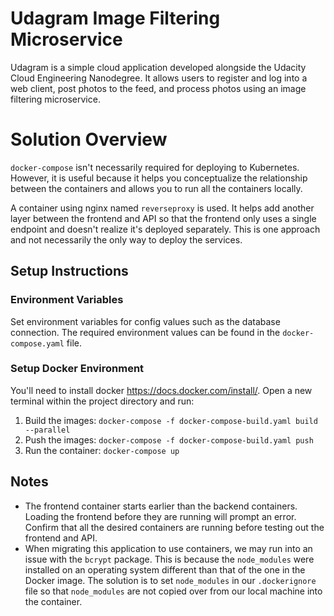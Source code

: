 # Udagram Image Filtering Microservice

Udagram is a simple cloud application developed alongside the Udacity Cloud Engineering Nanodegree. It allows users to register and log into a web client, post photos to the feed, and process photos using an image filtering microservice.

# Solution Overview
`docker-compose` isn't necessarily required for deploying to Kubernetes. However, it is useful because it helps you conceptualize the relationship between the containers and allows you to run all the containers locally.

A container using nginx named `reverseproxy` is used. It helps add another layer between the frontend and API so that the frontend only uses a single endpoint and doesn't realize it's deployed separately. This is one approach and not necessarily the only way to deploy the services.

## Setup Instructions

### Environment Variables
Set environment variables for config values such as the database connection. The required environment values can be found in the `docker-compose.yaml` file.

### Setup Docker Environment
You'll need to install docker https://docs.docker.com/install/. Open a new terminal within the project directory and run:

1. Build the images: `docker-compose -f docker-compose-build.yaml build --parallel`
2. Push the images: `docker-compose -f docker-compose-build.yaml push`
3. Run the container: `docker-compose up`

## Notes
* The frontend container starts earlier than the backend containers. Loading the frontend before they are running will prompt an error. Confirm that all the desired containers are running before testing out the frontend and API.
* When migrating this application to use containers, we may run into an issue with the `bcrypt` package. This is because the `node_modules` were installed on an operating system different than that of the one in the Docker image. The solution is to set `node_modules` in our `.dockerignore` file so that `node_modules` are not copied over from our local machine into the container.